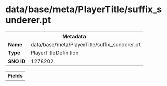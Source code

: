 <h1>data/base/meta/PlayerTitle/suffix_sunderer.pt</h1><table><tr><th colspan="100%">Metadata</th></tr><tr><td><b>Name</b></td><td>data/base/meta/PlayerTitle/suffix_sunderer.pt</td></tr><tr><td><b>Type</b></td><td>PlayerTitleDefinition</td></tr><tr><td><b>SNO ID</b></td><td>1278202</td></tr></table>

<table><tr><th colspan="100%">Fields</th></tr></table>

